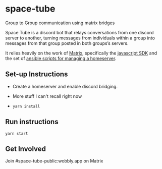 # space-tube
Group to Group communication using matrix bridges

Space Tube is a discord bot that relays conversations from one discord server to another, turning messages from individuals within a group into messages from that group posted in both groups’s servers.

It relies heavily on the work of [Matrix](https://matrix.org/), specifically the [javascript SDK](https://github.com/matrix-org/matrix-js-sdk) and the set of [ansible scripts for managing a homeserver](https://github.com/spantaleev/matrix-docker-ansible-deploy).

## Set-up Instructions

* Create a homeserver and enable discord bridging.

* More stuff I can't recall right now

* `yarn install`

## Run instructions

`yarn start`

## Get Involved

Join #space-tube-public:wobbly.app on Matrix
